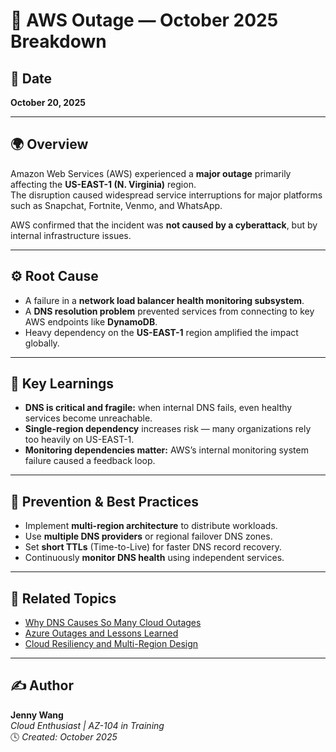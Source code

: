 # 📰 AWS Outage — October 2025 Breakdown

## 📅 Date
**October 20, 2025**

---

## 🌍 Overview
Amazon Web Services (AWS) experienced a **major outage** primarily affecting the **US-EAST-1 (N. Virginia)** region.  
The disruption caused widespread service interruptions for major platforms such as Snapchat, Fortnite, Venmo, and WhatsApp.

AWS confirmed that the incident was **not caused by a cyberattack**, but by internal infrastructure issues.

---

## ⚙️ Root Cause
- A failure in a **network load balancer health monitoring subsystem**.  
- A **DNS resolution problem** prevented services from connecting to key AWS endpoints like **DynamoDB**.  
- Heavy dependency on the **US-EAST-1** region amplified the impact globally.

---

## 🧠 Key Learnings
- **DNS is critical and fragile:** when internal DNS fails, even healthy services become unreachable.  
- **Single-region dependency** increases risk — many organizations rely too heavily on US-EAST-1.  
- **Monitoring dependencies matter:** AWS’s internal monitoring system failure caused a feedback loop.

---

## 🧰 Prevention & Best Practices
- Implement **multi-region architecture** to distribute workloads.  
- Use **multiple DNS providers** or regional failover DNS zones.  
- Set **short TTLs** (Time-to-Live) for faster DNS record recovery.  
- Continuously **monitor DNS health** using independent services.  

---

## 🧩 Related Topics
- [Why DNS Causes So Many Cloud Outages](../Concepts/DNS-Issues-and-Fixes.md)  
- [Azure Outages and Lessons Learned](../Azure/Azure-Outages-and-Lessons.md)  
- [Cloud Resiliency and Multi-Region Design](../Concepts/Cloud-Resiliency.md)

---

## ✍️ Author
**Jenny Wang**  
*Cloud Enthusiast | AZ-104 in Training*  
🕓 *Created: October 2025*
